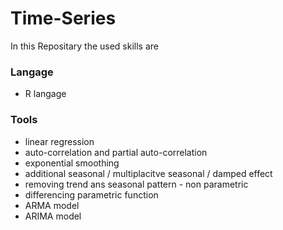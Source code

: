 # Time-Series

In this Repositary the used skills are

### Langage
* R langage

### Tools
* linear regression
* auto-correlation and partial auto-correlation
* exponential smoothing
* additional seasonal / multiplacitve seasonal / damped effect
* removing trend ans seasonal pattern - non parametric
* differencing parametric function
* ARMA model
* ARIMA model
